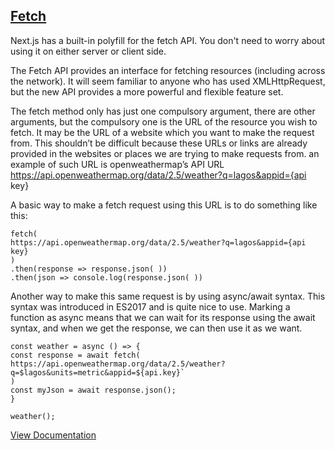 
## [**Fetch**](https://developer.mozilla.org/en-US/docs/Web/API/Fetch_API)

Next.js has a built-in polyfill for the fetch API. You don't need to worry about using it on either server or client side.


The Fetch API provides an interface for fetching resources (including across the network). It will seem familiar to anyone who has used XMLHttpRequest, but the new API provides a more powerful and flexible feature set.

The fetch method only has just one compulsory argument, there are other arguments, but the compulsory one is the URL of the resource you wish to fetch. It may be the URL of a website which you want to make the request from. This shouldn’t be difficult because these URLs or links are already provided in the websites or places we are trying to make requests from.
an example of such URL is openweathermap’s API URL
https://api.openweathermap.org/data/2.5/weather?q=lagos&appid={api key}


A basic way to make a fetch request using this URL is to do something like this:

```
fetch(
https://api.openweathermap.org/data/2.5/weather?q=lagos&appid={api key}
)
.then(response => response.json( ))
.then(json => console.log(response.json( ))
```

Another way to make this same request is by using async/await syntax. This syntax was introduced in ES2017 and is quite nice to use. Marking a function as async means that we can wait for its response using the await syntax, and when we get the response, we can then use it as we want.

```
const weather = async () => {
const response = await fetch( https://api.openweathermap.org/data/2.5/weather?q=$lagos&units=metric&appid=${api.key}`
)
const myJson = await response.json();
} 

weather();
```

[View Documentation](https://developer.mozilla.org/en-US/docs/Web/API/Fetch_API)